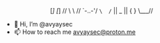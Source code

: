 ⠀⠀⠀⠀⠀⠀⠀⠀⠀
⠀[_]    [_]
 //      \\
 \\      //
  \`-..-'/
   `\  /`
     ||    _
     ||   { }
     \\___//
- 👋 Hi, I’m @avyaysec
- 📫 How to reach me avyaysec@proton.me

<!---
avyaysec/avyaysec is a ✨ special ✨ repository because its `README.md` (this file) appears on your GitHub profile.
You can click the Preview link to take a look at your changes.
--->
